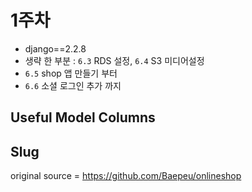 # 1주차

 - django==2.2.8
 - 생략 한 부분 : `6.3` RDS 설정, `6.4` S3 미디어설정
 - `6.5` shop 앱 만들기 부터
 - `6.6` 소셜 로그인 추가 까지

## Useful Model Columns

## Slug

 original source = https://github.com/Baepeu/onlineshop